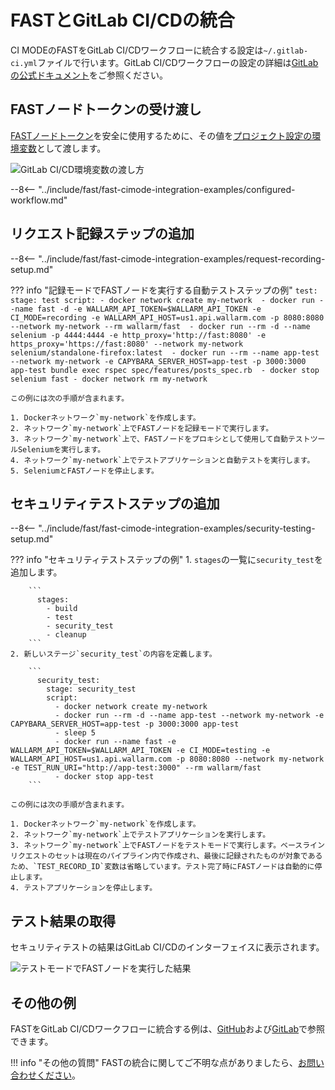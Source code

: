 [gitlabcicd-config-yaml]:       https://docs.gitlab.com/ee/ci
[fast-node-token]:              ../../operations/create-node.md
[gitlabci-set-env-var]:         https://docs.gitlab.com/ee/ci/variables/
[gitlabci-example-env-var]:     ../../../images/fast/poc/common/examples/gitlabci-cimode/gitlab-ci-env-var-example.png
[fast-example-gitlab-result]:   ../../../images/fast/poc/common/examples/gitlabci-cimode/gitlab-ci-example.png
[fast-ci-mode-record]:          ../ci-mode-recording.md#environment-variables-in-recording-mode
[fast-ci-mode-test]:            ../ci-mode-testing.md#environment-variables-in-testing-mode
[mail-to-us]:                   mailto:support@wallarm.com
[fast-examples-github]:         https://github.com/wallarm/fast-examples 
[fast-example-gitlab-cicd]:     https://gitlab.com/wallarm/fast-example-gitlab-dvwa-integration

# FASTとGitLab CI/CDの統合

CI MODEのFASTをGitLab CI/CDワークフローに統合する設定は`~/.gitlab-ci.yml`ファイルで行います。GitLab CI/CDワークフローの設定の詳細は[GitLabの公式ドキュメント][gitlabcicd-config-yaml]をご参照ください。

## FASTノードトークンの受け渡し

[FASTノードトークン][fast-node-token]を安全に使用するために、その値を[プロジェクト設定の環境変数][gitlabci-set-env-var]として渡します。

![GitLab CI/CD環境変数の渡し方][gitlabci-example-env-var]

--8<-- "../include/fast/fast-cimode-integration-examples/configured-workflow.md"

## リクエスト記録ステップの追加

--8<-- "../include/fast/fast-cimode-integration-examples/request-recording-setup.md"

??? info "記録モードでFASTノードを実行する自動テストステップの例"
    ```
    test:
      stage: test
      script:
        - docker network create my-network 
        - docker run --name fast -d -e WALLARM_API_TOKEN=$WALLARM_API_TOKEN -e CI_MODE=recording -e WALLARM_API_HOST=us1.api.wallarm.com -p 8080:8080 --network my-network --rm wallarm/fast 
        - docker run --rm -d --name selenium -p 4444:4444 -e http_proxy='http://fast:8080' -e https_proxy='https://fast:8080' --network my-network selenium/standalone-firefox:latest 
        - docker run --rm --name app-test --network my-network -e CAPYBARA_SERVER_HOST=app-test -p 3000:3000 app-test bundle exec rspec spec/features/posts_spec.rb 
        - docker stop selenium fast
        - docker network rm my-network
    ```

    この例には次の手順が含まれます。

    1. Dockerネットワーク`my-network`を作成します。
    2. ネットワーク`my-network`上でFASTノードを記録モードで実行します。
    3. ネットワーク`my-network`上で、FASTノードをプロキシとして使用して自動テストツールSeleniumを実行します。
    4. ネットワーク`my-network`上でテストアプリケーションと自動テストを実行します。
    5. SeleniumとFASTノードを停止します。

## セキュリティテストステップの追加

--8<-- "../include/fast/fast-cimode-integration-examples/security-testing-setup.md"

??? info "セキュリティテストステップの例"
    1. `stages`の一覧に`security_test`を追加します。

        ```
          stages:
            - build
            - test
            - security_test
            - cleanup
        ```
    2. 新しいステージ`security_test`の内容を定義します。

        ```
          security_test:
            stage: security_test
            script:
              - docker network create my-network 
              - docker run --rm -d --name app-test --network my-network -e CAPYBARA_SERVER_HOST=app-test -p 3000:3000 app-test
              - sleep 5 
              - docker run --name fast -e WALLARM_API_TOKEN=$WALLARM_API_TOKEN -e CI_MODE=testing -e WALLARM_API_HOST=us1.api.wallarm.com -p 8080:8080 --network my-network -e TEST_RUN_URI="http://app-test:3000" --rm wallarm/fast 
              - docker stop app-test
        ```

    この例には次の手順が含まれます。

    1. Dockerネットワーク`my-network`を作成します。
    2. ネットワーク`my-network`上でテストアプリケーションを実行します。
    3. ネットワーク`my-network`上でFASTノードをテストモードで実行します。ベースラインリクエストのセットは現在のパイプライン内で作成され、最後に記録されたものが対象であるため、`TEST_RECORD_ID`変数は省略しています。テスト完了時にFASTノードは自動的に停止します。
    4. テストアプリケーションを停止します。

## テスト結果の取得

セキュリティテストの結果はGitLab CI/CDのインターフェイスに表示されます。

![テストモードでFASTノードを実行した結果][fast-example-gitlab-result]

## その他の例

FASTをGitLab CI/CDワークフローに統合する例は、[GitHub][fast-examples-github]および[GitLab][fast-example-gitlab-cicd]で参照できます。

!!! info "その他の質問"
    FASTの統合に関してご不明な点がありましたら、[お問い合わせください][mail-to-us]。

<!-- ## Demo videos

<div class="video-wrapper">
  <iframe width="1280" height="720" src="https://www.youtube.com/embed/NRQT_7ZMeko" frameborder="0" allow="accelerometer; autoplay; encrypted-media; gyroscope; picture-in-picture" allowfullscreen></iframe>
</div> -->